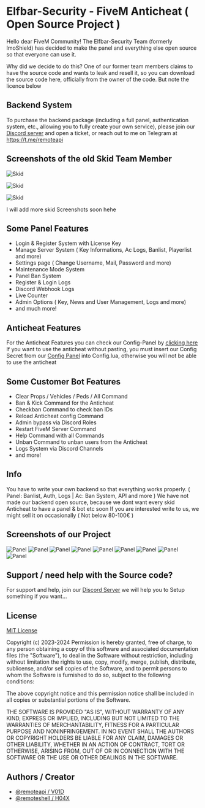 
# Elfbar-Security - FiveM Anticheat ( Open Source Project )

Hello dear FiveM Community!
The Elfbar-Security Team (formerly ImoShield) has decided to make the panel and everything else open source so that everyone can use it.

Why did we decide to do this?
One of our former team members claims to have the source code and wants to leak and resell it, so you can download the source code here, officially from the owner of the code.
But note the licence below

## Backend System
To purchase the backend package (including a full panel, authentication system, etc., allowing you to fully create your own service), please join our [Discord server](https://discord.gg/nUxqnQ9ek9) and open a ticket, or reach out to me on Telegram at https://t.me/remoteapi

## Screenshots of the old Skid Team Member

![Skid](https://cdn.discordapp.com/attachments/1113208749973307392/1213650005198639114/image.png?ex=65f63ea5&is=65e3c9a5&hm=5d371a501493d5527ee47033300c67c2dcf5dac818d4d19f7bff6815e88b7876&)

![Skid](https://cdn.discordapp.com/attachments/1113208749973307392/1213650328545927198/image.png?ex=65f63ef2&is=65e3c9f2&hm=4339d9def30aa05b869e8bb920e3ad1d76f89409e94be519d1af0af77d7489e2&)

![Skid](https://r2.e-z.host/95b6da2b-7f6b-488b-826a-4e09878259ec/33wqns5e.png)

I will add more skid Screenshots soon hehe
## Some Panel Features
- Login & Register System with License Key
- Manage Server System ( Key Informations, Ac Logs, Banlist, Playerlist and more)
- Settings page ( Change Username, Mail, Password and more)
- Maintenance Mode System
- Panel Ban System
- Register & Login Logs
- Discord Webhook Logs
- Live Counter
- Admin Options ( Key, News and User Management, Logs and more)
- and much more!

## Anticheat Features
For the Anticheat Features you can check our Config-Panel by [clicking here](https://discord.gg/nUxqnQ9ek9)
If you want to use the anticheat without pasting, you must insert our Config Secret from our [Config Panel](https://discord.gg/nUxqnQ9ek9) into Config.lua, otherwise you will not be able to use the anticheat

## Some Customer Bot Features
- Clear Props / Vehicles / Peds / All Command
- Ban & Kick Command for the Anticheat
- Checkban Command to check ban IDs
- Reload Anticheat config Command
- Admin bypass via Discord Roles
- Restart FiveM Server Command
- Help Command with all Commands
- Unban Command to unban users from the Anticheat
- Logs System via Discord Channels
- and more!

## Info
You have to write your own backend so that everything works properly. ( Panel: Banlist, Auth, Logs | Ac: Ban System, API and more )
We have not made our backend open source, because we dont want every skid Anticheat to have a panel & bot etc soon
If you are interested write to us, we might sell it on occasionally ( Not below 80-100€ )

## Screenshots of our Project
![Panel](https://r2.e-z.host/95b6da2b-7f6b-488b-826a-4e09878259ec/6qu1sh1l.png)
![Panel](https://r2.e-z.host/95b6da2b-7f6b-488b-826a-4e09878259ec/rypq4vt2.png)
![Panel](https://r2.e-z.host/95b6da2b-7f6b-488b-826a-4e09878259ec/fto5xut1.png)
![Panel](https://r2.e-z.host/95b6da2b-7f6b-488b-826a-4e09878259ec/12v20rbv.png)
![Panel](https://r2.e-z.host/95b6da2b-7f6b-488b-826a-4e09878259ec/lqql272h.png)
![Panel](https://r2.e-z.host/95b6da2b-7f6b-488b-826a-4e09878259ec/r79un2j3.png)
![Panel](https://r2.e-z.host/95b6da2b-7f6b-488b-826a-4e09878259ec/719ubodd.png)
![Panel](https://r2.e-z.host/95b6da2b-7f6b-488b-826a-4e09878259ec/6wy0o8oe.png)
![Panel](https://r2.e-z.host/95b6da2b-7f6b-488b-826a-4e09878259ec/gvms0r0g.png)
## Support / need help with the Source code?

For support and help, join our [Discord Server](https://discord.gg/nUxqnQ9ek9) we will help you to Setup something if you want...


## License

[MIT License](https://github.com/flowzilla/Elfbar-Security-FiveM-Anticheat/blob/main/LICENSE)

Copyright (c) 2023-2024
Permission is hereby granted, free of charge, to any person obtaining a copy
of this software and associated documentation files (the "Software"), to deal
in the Software without restriction, including without limitation the rights
to use, copy, modify, merge, publish, distribute, sublicense, and/or sell
copies of the Software, and to permit persons to whom the Software is
furnished to do so, subject to the following conditions:

The above copyright notice and this permission notice shall be included in all
copies or substantial portions of the Software.

THE SOFTWARE IS PROVIDED "AS IS", WITHOUT WARRANTY OF ANY KIND, EXPRESS OR
IMPLIED, INCLUDING BUT NOT LIMITED TO THE WARRANTIES OF MERCHANTABILITY,
FITNESS FOR A PARTICULAR PURPOSE AND NONINFRINGEMENT. IN NO EVENT SHALL THE
AUTHORS OR COPYRIGHT HOLDERS BE LIABLE FOR ANY CLAIM, DAMAGES OR OTHER
LIABILITY, WHETHER IN AN ACTION OF CONTRACT, TORT OR OTHERWISE, ARISING FROM,
OUT OF OR IN CONNECTION WITH THE SOFTWARE OR THE USE OR OTHER DEALINGS IN THE
SOFTWARE.

## Authors / Creator

- [@remoteapi / V01D](https://www.github.com/flowzilla)
- [@remoteshell / H04X](https://www.github.com/H04X-Hoax)
